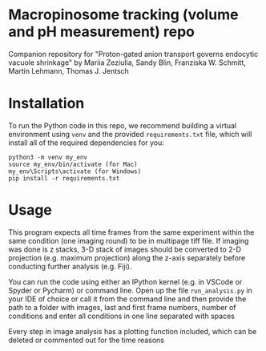 # Macropinosome tracking (volume and pH measurement) repo

Companion repository for "Proton-gated anion transport governs endocytic vacuole shrinkage" by Mariia Zeziulia, Sandy Blin, Franziska W. Schmitt, Martin Lehmann, Thomas J. Jentsch

# Installation 

To run the Python code in this repo, we recommend building a virtual environment using `venv` and the provided `requirements.txt` file, which 
will install all of the required dependencies for you:

```
python3 -m venv my_env
source my_env/bin/activate (for Mac)
my_env\Scripts\activate (for Windows)
pip install -r requirements.txt
```

# Usage

This program expects all time frames from the same experiment within the same condition (one imaging round) to be in multipage tiff file. If imaging was done is z stacks, 3-D stack of images should be converted to 2-D projection (e.g. maximum projection) along the z-axis separately before conducting further analysis (e.g. Fiji).

You can run the code using either an IPython kernel (e.g. in VSCode or Spyder or Pycharm) or command line. 
Open up the file `run_analysis.py` in your IDE of choice or call it from the command line and then provide the path to a folder with images, last and first frame numbers, number of conditions and enter all conditions in one line separated with spaces

Every step in image analysis has a plotting function included, which can be deleted or commented out for the time reasons